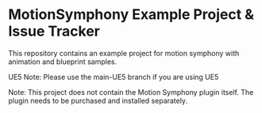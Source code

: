 # MotionSymphony Example Project & Issue Tracker
This repository contains an example project for motion symphony with animation and blueprint samples.

UE5 Note: Please use the main-UE5 branch if you are using UE5

Note: This project does not contain the Motion Symphony plugin itself. The plugin needs to be purchased and installed separately.

